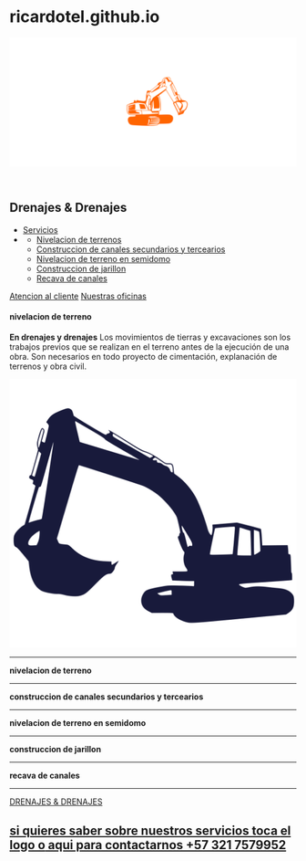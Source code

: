 # ricardotel.github.io

<!DOCTYPE html>
<html lang="en">
<head>
    <meta charset="UTF-8">
    <meta http-equiv="X-UA-Compatible" content="IE=edge">
    <meta name="viewport" content="width=device-width, initial-scale=1.0">
    <meta name="description" content="movimiento de canales de agua y tierras">
    <meta name="keywords" content="recava o construccion de canales y nivelacion de terreno">
    <title>drenajes & drenajes</title>
    <link rel="stylesheet" href="drenajes.css">
    <link rel="icon" href="img/icon-page.svg">
</head>
<body>
    <div class="contain__float">
        <a rel="noopener noreferrer" href="https://wa.me/+573217579952?" title="contactanos" target="_blank" class="float"></a>
        <div class="mesage"></div>
    </div>
    <section class="header">
        <header class="contain__logo"><img src="img/logo.svg" draggable="false" class="header__logo" alt="">
        </header>
        <div class="header__enter">
            <h2>
                <span id="header__enterprise" class="header__enterprise">Drenajes & Drenajes</span>
            </h2>
        </div>
        <div class="header__links">
            <ul>
                <li class="link list__service"><a href="#servicios" class="font">Servicios</a></li>
                <li>
                    <ul class="list__complete">
                        <li class="list"><a href="#service__terrains">Nivelacion de terrenos</a></li>
                        <li class="list"><a href="#service__canalsecond">Construccion de canales secundarios y tercearios</a></li>
                        <li class="list"><a href="#service__semidome">Nivelacion de terreno en semidomo</a></li>
                        <li class="list"><a href="#service__jarillon">Construccion de jarillon</a></li>
                        <li class="list"><a href="#service__recava">Recava de canales</a></li>
                    </ul>
                </li>
            </ul>
            <a rel="noopener noreferrer" href="https://wa.me/+573217579952?" target="_blank" class="link">Atencion al cliente</a>
            <a rel="noopener noreferrer" target="_blank" href="#" class="link">Nuestras oficinas</a>
        </div>
    </section>
    <div class="fondo">
    </div>
    <section class="vehicles">
        <h4 class="nivelacion">nivelacion de terreno</h4>
        <a href="img/before1.jpeg" draggable="true"><div class="vehicles__heavy vehicles__heavy--backhoe"></div></a>
        <a href="img/after3.jpeg" draggable="true"><div class="vehicles__heavy vehicles__heavy--bulldozer"></div></a>
        <a href="img/after1.jpeg" draggable="true"><div class="vehicles__heavy vehicles__heavy--nivelator"></div></a>
    </section>
    <section class="space" id="servicios">
        <p class="space__text" ><strong class="tee">En drenajes y drenajes</strong> Los movimientos de tierras y excavaciones son los trabajos previos que se realizan en el terreno antes de la ejecución de una obra. Son necesarios en todo proyecto de cimentación, explanación de terrenos y obra civil.</p>
        <div  class="contain__silueta">
            <img src="img/silueta.svg" class="space__silueta"  alt="">
            <hr>
        </div>
    </section>
    <nav class="services" >
        <div class="service service__terrain" id="service__terrains" >
            <p class="justify "><strong>nivelacion de terreno </strong></p>
            <div    class="terrains__image terrain" alt=""></div>
        </div>
        <hr>
        <div class="service service__canalsecond" id="service__canalsecond" >
            <div  class="terrains__image canalsecond" alt=""></div>
            <p class="justify "><strong>construccion de canales secundarios y tercearios</strong></p>
        </div>
        <hr>
        <div class="service service__semidome" id="service__semidome" >
            <p class="justify "><strong>nivelacion de terreno en semidomo </strong></p>
            <div  class="terrains__image semidome" alt=""></div>
        </div>
        <hr>
        <div class="service service__jarillon" id="service__jarillon" >
            <div     class="terrains__image jarillon" alt=""></div>
            <p class="justify "><strong>construccion de jarillon </strong></p>
        </div>
        <hr>
        <div class="service service__recava" id="service__recava" >
            <p class="justify "><strong>recava de canales </strong></p>
            <div     class="terrains__image recava" alt=""></div>
        </div>
        <hr>
    </nav>
    <footer class="footer">
        <div class="logo__empresa"></div>
        <a rel="noopener noreferrer" href="https://wa.me/+573217579952?" target="_blank" class="header__enterpris header__enterprise">DRENAJES & DRENAJES</a>
        <div class="hidden" draggable="false">
            <div class="header__enter header__entre">
                <h2>
                    <a rel="noopener noreferrer" href="https://wa.me/+573217579952?" target="_blank">si quieres saber sobre nuestros servicios toca <span>el logo o</span> aqui para contactarnos +57 321 7579952</a>
                </h2>
            </div>
        </div>
    </footer>
    <script src="drenajes.js"></script>
</body>
</html>
